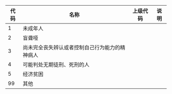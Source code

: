 | 代码 | 名称                                           | 上级代码 | 说明 |
| ---- | ---------------------------------------------- | -------- | ---- |
| 1    | 未成年人                                       |          |      |
| 2    | 盲聋哑                                         |          |      |
| 3    | 尚未完全丧失辨认或者控制自己行为能力的精神病人 |          |      |
| 4    | 可能判处无期徒刑、死刑的人                     |          |      |
| 5    | 经济贫困                                       |          |      |
| 99   | 其他                                           |          |      |